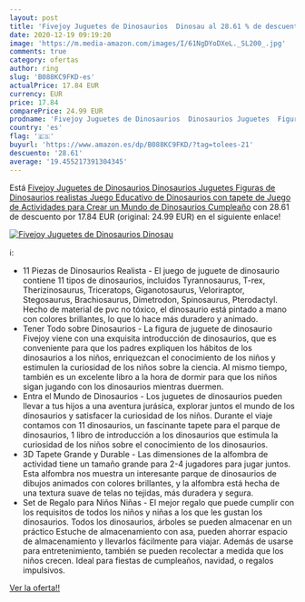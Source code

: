 ```yaml
---
layout: post
title: 'Fivejoy Juguetes de Dinosaurios  Dinosau al 28.61 % de descuento'
date: 2020-12-19 09:19:20
image: 'https://m.media-amazon.com/images/I/61NgDYoDXeL._SL200_.jpg'
comments: true
category: ofertas
author: ring
slug: 'B088KC9FKD-es'
actualPrice: 17.84 EUR
currency: EUR
price: 17.84
comparePrice: 24.99 EUR
prodname: 'Fivejoy Juguetes de Dinosaurios  Dinosaurios Juguetes  Figuras de Dinosaurios realistas  Juego Educativo de Dinosaurios con tapete de Juego de Actividades para Crear un Mundo de Dinosaurios Cumpleaño'
country: 'es'
flag: '🇪🇸'
buyurl: 'https://www.amazon.es/dp/B088KC9FKD/?tag=tolees-21'
descuento: '28.61'
average: '19.455217391304345'
---
```


Está [Fivejoy Juguetes de Dinosaurios  Dinosaurios Juguetes  Figuras de Dinosaurios realistas  Juego Educativo de Dinosaurios con tapete de Juego de Actividades para Crear un Mundo de Dinosaurios Cumpleaño](https://www.amazon.es/dp/B088KC9FKD/?tag=tolees-21) con 28.61 de descuento por 17.84 EUR (original: 24.99 EUR) en el siguiente enlace!

[![Fivejoy Juguetes de Dinosaurios  Dinosau](https://m.media-amazon.com/images/I/61NgDYoDXeL._SL200_.jpg)](https://www.amazon.es/dp/B088KC9FKD/?tag=tolees-21)

ℹ️:

- 11 Piezas de Dinosaurios Realista - El juego de juguete de dinosaurio contiene 11 tipos de dinosaurios, incluidos Tyrannosaurus, T-rex, Therizinosaurus, Triceratops, Giganotosaurus, Veloriraptor, Stegosaurus, Brachiosaurus, Dimetrodon, Spinosaurus, Pterodactyl. Hecho de material de pvc no tóxico, el dinosaurio está pintado a mano con colores brillantes, lo que lo hace más duradero y animado.
- Tener Todo sobre Dinosaurios - La figura de juguete de dinosaurio Fivejoy viene con una exquisita introducción de dinosaurios, que es conveniente para que los padres expliquen los hábitos de los dinosaurios a los niños, enriquezcan el conocimiento de los niños y estimulen la curiosidad de los niños sobre la ciencia. Al mismo tiempo, también es un excelente libro a la hora de dormir para que los niños sigan jugando con los dinosaurios mientras duermen.
- Entra el Mundo de Dinosaurios - Los juguetes de dinosaurios pueden llevar a tus hijos a una aventura jurásica, explorar juntos el mundo de los dinosaurios y satisfacer la curiosidad de los niños. Durante el viaje contamos con 11 dinosaurios, un fascinante tapete para el parque de dinosaurios, 1 libro de introducción a los dinosaurios que estimula la curiosidad de los niños sobre el conocimiento de los dinosaurios.
- 3D Tapete Grande y Durable - Las dimensiones de la alfombra de actividad tiene un tamaño grande para 2-4 jugadores para jugar juntos. Esta alfombra nos muestra un interesante parque de dinosaurios de dibujos animados con colores brillantes, y la alfombra está hecha de una textura suave de telas no tejidas, más duradera y segura.
- Set de Regalo para Niños Niñas - El mejor regalo que puede cumplir con los requisitos de todos los niños y niñas a los que les gustan los dinosaurios. Todos los dinosaurios, árboles se pueden almacenar en un práctico Estuche de almacenamiento con asa, pueden ahorrar espacio de almacenamiento y llevarlos fácilmente para viajar. Además de usarse para entretenimiento, también se pueden recolectar a medida que los niños crecen. Ideal para fiestas de cumpleaños, navidad, o regalos impulsivos.

[Ver la oferta!!](https://www.amazon.es/dp/B088KC9FKD/?tag=tolees-21)
